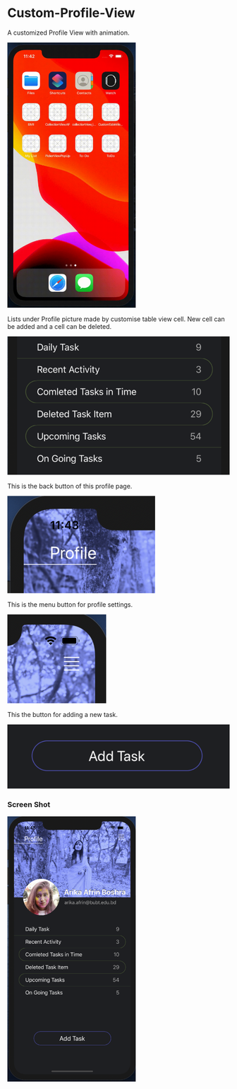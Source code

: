 # Custom-Profile-View

A customized Profile View with animation. 


<img src="vdo.gif" height=600/>

Lists under Profile picture made by customise table view cell. New cell can be added and a cell can be deleted.

![listView](https://github.com/arikaafrinboshra/Custom-Profile-View/blob/master/CustomTableViewCell/View%202.png)

This is the back button of this profile page.

![](https://github.com/arikaafrinboshra/Custom-Profile-View/blob/master/CustomTableViewCell/View%203.png)

This is the menu button for profile settings.

![](https://github.com/arikaafrinboshra/Custom-Profile-View/blob/master/CustomTableViewCell/View%204.png)

This the button for adding a new task.

![](https://github.com/arikaafrinboshra/Custom-Profile-View/blob/master/CustomTableViewCell/View%205.png)

### Screen Shot 

<img src="View.png" height="600"/>
